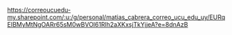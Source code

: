 https://correoucuedu-my.sharepoint.com/:u:/g/personal/matias_cabrera_correo_ucu_edu_uy/EURqEIBMyMtNgOARr65sM0wBVOl61Rlh2aXKxsjTkYjjeA?e=8dnAzB
